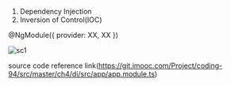 
1. Dependency Injection
2. Inversion of Control(IOC)

@NgModule({
  provider: XX, XX
})

![sc1](https://user-images.githubusercontent.com/18744289/44047372-1f54686c-9efc-11e8-9150-c2af34420b85.PNG)

source code reference link(https://git.imooc.com/Project/coding-94/src/master/ch4/di/src/app/app.module.ts)


